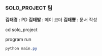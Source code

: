 ### SOLO_PROJECT 팀

**김태경** : PD
**김태발** : 메이 코더
**김태뿅** : 문서 작성

cd solo_project

program run

```powershell
python main.py

```
